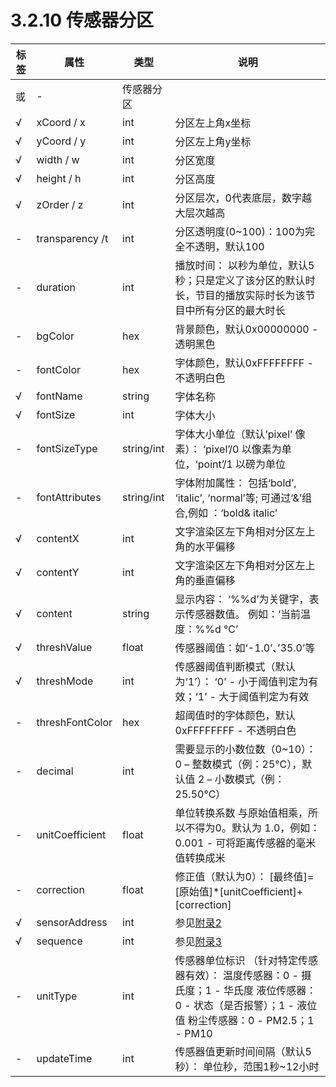 # 3.2.10    传感器分区

| 标签                    | 属性             | 类型       | 说明                                                         |
| ----------------------- | ---------------- | ---------- | ------------------------------------------------------------ |
| <sensorpanel>或<sensor> | -                | 传感器分区 |                                                              |
| √                       | xCoord  / x      | int        | 分区左上角x坐标                                              |
| √                       | yCoord  / y      | int        | 分区左上角y坐标                                              |
| √                       | width  / w       | int        | 分区宽度                                                     |
| √                       | height  / h      | int        | 分区高度                                                     |
| √                       | zOrder  / z      | int        | 分区层次，0代表底层，数字越大层次越高                        |
| -                       | transparency  /t | int        | 分区透明度(0~100)：100为完全不透明，默认100                  |
| -                       | duration         | int        | 播放时间：  以秒为单位，默认5秒；只是定义了该分区的默认时长，节目的播放实际时长为该节目中所有分区的最大时长 |
| -                       | bgColor          | hex        | 背景颜色，默认0x00000000 - 透明黑色                          |
| -                       | fontColor        | hex        | 字体颜色，默认0xFFFFFFFF  - 不透明白色                       |
| √                       | fontName         | string     | 字体名称                                                     |
| √                       | fontSize         | int        | 字体大小                                                     |
| -                       | fontSizeType     | string/int | 字体大小单位（默认’pixel’ 像素）：  ‘pixel’/0 以像素为单位，‘point’/1  以磅为单位 |
| -                       | fontAttributes   | string/int | 字体附加属性：  包括‘bold’, ‘italic’, ‘normal’等; 可通过‘&’组合,例如 ：‘bold&  italic’ |
| √                       | contentX         | int        | 文字渲染区左下角相对分区左上角的水平偏移                     |
| √                       | contentY         | int        | 文字渲染区左下角相对分区左上角的垂直偏移                     |
| √                       | content          | string     | 显示内容：  ‘%%d’为关键字，表示传感器数值。  例如：‘当前温度：%%d ℃’ |
| √                       | threshValue      | float      | 传感器阈值：如‘-1.0’、’35.0’等                               |
| √                       | threshMode       | int        | 传感器阈值判断模式（默认为‘1’）：  ‘0’ - 小于阈值判定为有效；‘1’  - 大于阈值判定为有效 |
| -                       | threshFontColor  | hex        | 超阈值时的字体颜色，默认0xFFFFFFFF  - 不透明白色             |
| -                       | decimal          | int        | 需要显示的小数位数（0~10）：  0  – 整数模式（例：25°C），默认值  2  – 小数模式（例：25.50°C） |
| -                       | unitCoefficient  | float      | 单位转换系数  与原始值相乘，所以不得为0。默认为 1.0，例如：0.001  - 可将距离传感器的毫米值转换成米 |
| -                       | correction       | float      | 修正值（默认为0）：  [最终值]=[原始值]*[unitCoefficient]+  [correction] |
| √                       | sensorAddress    | int        | 参见[附录2](Appendix2.md)                                    |
| √                       | sequence         | int        | 参见[附录3](Appendix3.md)                                    |
| -                       | unitType         | int        | 传感器单位标识 （针对特定传感器有效）：  温度传感器：0 - 摄氏度；1 - 华氏度  液位传感器：0 - 状态（是否报警）；1 - 液位值  粉尘传感器：0 - PM2.5；1 - PM10 |
| -                       | updateTime       | int        | 传感器值更新时间间隔（默认5秒）：  单位秒，范围1秒~12小时    |